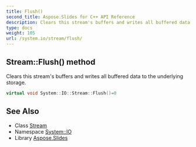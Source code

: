 ```yaml
---
title: Flush()
second_title: Aspose.Slides for C++ API Reference
description: Clears this stream's buffers and writes all buffered data to the underlying storage.
type: docs
weight: 105
url: /system.io/stream/flush/
---
```

## Stream::Flush() method


Clears this stream's buffers and writes all buffered data to the underlying storage.

```cpp
virtual void System::IO::Stream::Flush()=0
```

## See Also

* Class [Stream](../)
* Namespace [System::IO](../../)
* Library [Aspose.Slides](../../../)